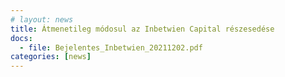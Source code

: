 ```yaml
---
# layout: news
title: Átmenetileg módosul az Inbetwien Capital részesedése
docs:
  - file: Bejelentes_Inbetwien_20211202.pdf
categories: [news]
---
```

